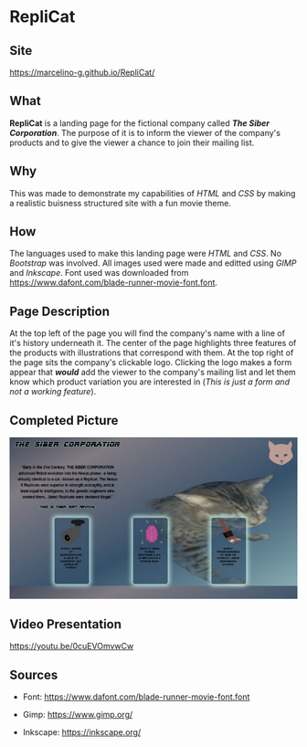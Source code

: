 # RepliCat

## Site
 https://marcelino-g.github.io/RepliCat/

## What
 **RepliCat** is a landing page for the fictional company called ***The Siber Corporation***. The purpose of it is to inform the viewer of the company's products and to give the viewer a chance to join their mailing list. 

## Why
 This was made to demonstrate my capabilities of *HTML* and *CSS* by making a realistic buisness structured site with a fun movie theme.
 
## How
 The languages used to make this landing page were *HTML* and *CSS*. No *Bootstrap* was involved. All images used were made and editted using *GIMP* and *Inkscape*. Font used was downloaded from https://www.dafont.com/blade-runner-movie-font.font. 
 
## Page Description
 At the top left of the page you will find the company's name with a line of it's history underneath it. The center of the page highlights three features of the products with illustrations that correspond with them. At the top right of the page sits the company's clickable logo. Clicking the logo makes a form appear that ***would*** add the viewer to the company's mailing list and let them know which product variation you are interested in (*This is just a form and not a working feature*).   
 
## Completed Picture
 ![screenshot of completed project](./Rough%20draft%20and%20final%20pics/Final_Product1.png)


## Video Presentation
 https://youtu.be/0cuEVOmvwCw

## Sources
 - Font: https://www.dafont.com/blade-runner-movie-font.font
 
 - Gimp: https://www.gimp.org/
 
 - Inkscape: https://inkscape.org/
